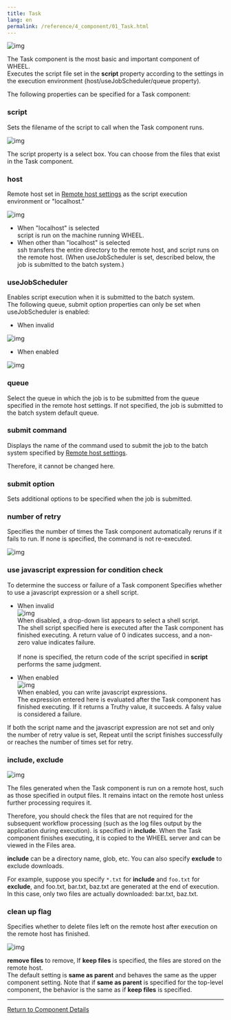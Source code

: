 ```yaml
---
title: Task
lang: en
permalink: /reference/4_component/01_Task.html
---
```


![img](./img/task.png "task")

The Task component is the most basic and important component of WHEEL.  
Executes the script file set in the __script__ property according to the settings in the execution environment (host/useJobScheduler/queue property).

The following properties can be specified for a Task component:

### script
Sets the filename of the script to call when the Task component runs.

![img](./img/task_script.png "task_script")

The script property is a select box.
You can choose from the files that exist in the Task component.

### host
Remote host set in [Remote host settings]({{site.baseurl}}/how_to_boot/#remote-host-settings) as the script execution environment
or "localhost."

![img](./img/task_host.png "task_host")

- When "localhost" is selected  
script is run on the machine running WHEEL.  
- When other than "localhost" is selected  
ssh transfers the entire directory to the remote host, and script runs on the remote host. (When useJobScheduler is set, described below, the job is submitted to the batch system.)

### useJobScheduler
Enables script execution when it is submitted to the batch system.  
The following queue, submit option properties can only be set when useJobScheduler is enabled:

- When invalid

![img](./img/task_jobScheduler_disable.png "task_jobScheduler_disable")


- When enabled

![img](./img/task_jobScheduler_enable.png "task_jobScheduler_enable")

### queue
Select the queue in which the job is to be submitted from the queue specified in the remote host settings.
If not specified, the job is submitted to the batch system default queue.

### submit command
Displays the name of the command used to submit the job to the batch system specified by [Remote host settings]({{site.baseurl}}/how_to_boot/#remote-host-settings).
<!-- This column is not actually a property of the Task component. -->  
Therefore, it cannot be changed here.

### submit option
Sets additional options to be specified when the job is submitted.

### number of retry
Specifies the number of times the Task component automatically reruns if it fails to run.
If none is specified, the command is not re-executed.

![img](./img/task_num_retry.png "task_number_of_retry")

### use javascript expression for condition check
To determine the success or failure of a Task component
Specifies whether to use a javascript expression or a shell script.

 - When invalid  
 ![img](./img/task_retry_expression_disable.png "task_retry_expression_disable")<br/>
When disabled, a drop-down list appears to select a shell script.  
The shell script specified here is executed after the Task component has finished executing.
A return value of 0 indicates success, and a non-zero value indicates failure. <br/><br/>
If none is specified, the return code of the script specified in __script__ performs the same judgment.

 - When enabled  
![img](./img/task_retry_expression_enable.png "task_retry_expression_enable")<br/>
When enabled, you can write javascript expressions.  
The expression entered here is evaluated after the Task component has finished executing.
If it returns a Truthy value, it succeeds.
A falsy value is considered a failure.

If both the script name and the javascript expression are not set and only the number of retry value is set,
Repeat until the script finishes successfully or reaches the number of times set for retry.

### include, exclude

![img](./img/include_exclude.png "include, exclude")

The files generated when the Task component is run on a remote host, such as those specified in output files.
It remains intact on the remote host unless further processing requires it.

Therefore, you should check the files that are not required for the subsequent workflow processing (such as the log files output by the application during execution).
is specified in __include__.
When the Task component finishes executing, it is copied to the WHEEL server and can be viewed in the Files area.

__include__ can be a directory name, glob, etc.
You can also specify __exclude__ to exclude downloads.

For example, suppose you specify `*.txt` for __include__ and `foo.txt` for __exclude__, and foo.txt, bar.txt, baz.txt are generated at the end of execution.
In this case, only two files are actually downloaded: bar.txt, baz.txt.

### clean up flag
Specifies whether to delete files left on the remote host after execution on the remote host has finished.

![img](./img/clean_up_flag.png "clean_up_flag")

__remove files__ to remove,
If __keep files__ is specified, the files are stored on the remote host.  
The default setting is __same as parent__ and behaves the same as the upper component setting.
Note that if __same as parent__ is specified for the top-level component, the behavior is the same as if __keep files__ is specified.



--------
[Return to Component Details]({{site.baseurl}}/reference/4_component/)


